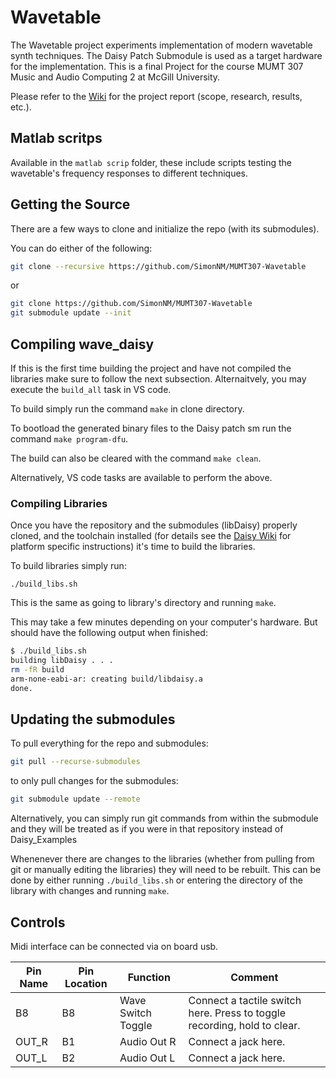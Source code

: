 # Wavetable
The Wavetable project experiments implementation of modern wavetable synth techniques. The Daisy Patch Submodule is used as a target hardware for the implementation.
This is a final Project for the course MUMT 307 Music and Audio Computing 2 at McGill University.

Please refer to the [Wiki](https://github.com/SimonNM/MUMT307-Wavetable/wiki/Wavetable-Synth-Implementation) for the project report (scope, research, results, etc.).

## Matlab scritps
Available in the `matlab scrip` folder, these include scripts testing the wavetable's frequency responses to different techniques.

## Getting the Source

There are a few ways to clone and initialize the repo (with its submodules).

You can do either of the following:

```sh
git clone --recursive https://github.com/SimonNM/MUMT307-Wavetable
```

or

```sh
git clone https://github.com/SimonNM/MUMT307-Wavetable
git submodule update --init
```

## Compiling wave_daisy

If this is the first time building the project and have not compiled the libraries make sure to follow the next subsection.
Alternaitvely, you may execute the `build_all` task in VS code.

To build simply run the command `make` in clone directory.

To bootload the generated binary files to the Daisy patch sm run the command `make program-dfu`.

The build can also be cleared with the command `make clean`.

Alternatively, VS code tasks are available to perform the above.

### Compiling Libraries

Once you have the repository and the submodules (libDaisy) properly cloned, and the toolchain installed (for details see the [Daisy Wiki](https://github.com/electro-smith/DaisyWiki/wiki) for platform specific instructions) it's time to build the libraries.

To build libraries simply run:

`./build_libs.sh`

This is the same as going to library's directory and running `make`.

This may take a few minutes depending on your computer's hardware. But should have the following output when finished:

```sh
$ ./build_libs.sh 
building libDaisy . . .
rm -fR build
arm-none-eabi-ar: creating build/libdaisy.a
done.
```

## Updating the submodules

To pull everything for the repo and submodules:

```sh
git pull --recurse-submodules
```

to only pull changes for the submodules:

```sh
git submodule update --remote
```

Alternatively, you can simply run git commands from within the submodule and they will be treated as if you were in that repository instead of Daisy_Examples

Whenenever there are changes to the libraries (whether from pulling from git or manually editing the libraries) they will need to be rebuilt. This can be done by either running `./build_libs.sh` or entering the directory of the library with changes and running `make`.

## Controls

Midi interface can be connected via on board usb.

| Pin Name | Pin Location | Function | Comment |
| --- | --- | --- | --- |
| B8 | B8 | Wave Switch Toggle |  Connect a tactile switch here. Press to toggle recording, hold to clear. |
| OUT_R | B1 | Audio Out R | Connect a jack here. |
| OUT_L | B2 | Audio Out L | Connect a jack here. |
